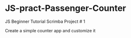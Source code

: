 # JS-pract-Passenger-Counter

JS Beginner Tutorial Scrimba Project # 1

Create a simple counter app and customize it
